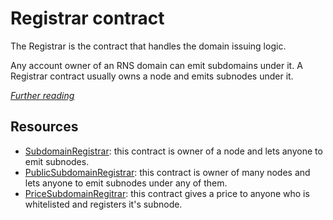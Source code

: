# Registrar contract

The Registrar is the contract that handles the domain issuing logic.

Any account owner of an RNS domain can emit subdomains under it. A Registrar contract usually owns a node and emits subnodes under it.

_[Further reading](https://docs.rns.rsk.co/architecture/registrar)_

## Resources

- [SubdomainRegistrar](./DOCS/Subdomain_Registrar.md): this contract is owner of a node and lets anyone to emit subnodes.
- [PublicSubdomainRegistrar](./DOCS/Public_Subdomain_Registrar.md): this contract is owner of many nodes and lets anyone to emit subnodes under any of them.
- [PriceSubdomainRegitrar](./DOCS/Price_Subdomain_Registrar.md): this contract gives a price to anyone who is whitelisted and registers it's subnode.
